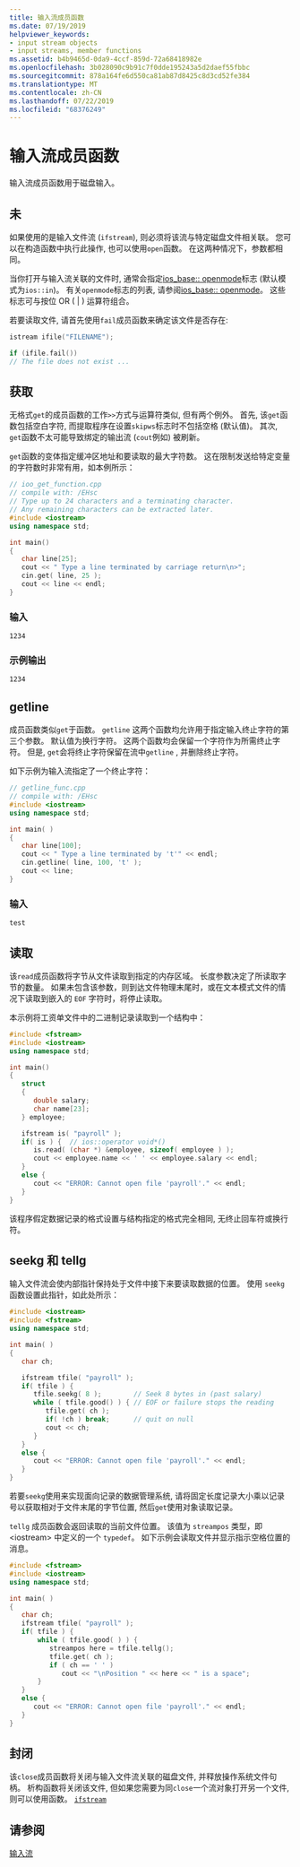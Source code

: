 ```yaml
---
title: 输入流成员函数
ms.date: 07/19/2019
helpviewer_keywords:
- input stream objects
- input streams, member functions
ms.assetid: b4b9465d-0da9-4ccf-859d-72a68418982e
ms.openlocfilehash: 3b028090c9b91c7f0dde195243a5d2daef55fbbc
ms.sourcegitcommit: 878a164fe6d550ca81ab87d8425c8d3cd52fe384
ms.translationtype: MT
ms.contentlocale: zh-CN
ms.lasthandoff: 07/22/2019
ms.locfileid: "68376249"
---
```

# <a name="input-stream-member-functions"></a>输入流成员函数

输入流成员函数用于磁盘输入。

## <a name="vclrftheopenfunctionforinputstreamsanchor11"></a>未

如果使用的是输入文件流 (`ifstream`), 则必须将该流与特定磁盘文件相关联。 您可以在构造函数中执行此操作, 也可以使用`open`函数。 在这两种情况下，参数都相同。

当你打开与输入流关联的文件时, 通常会指定[ios_base:: openmode](../standard-library/ios-base-class.md#openmode)标志 (默认模式为`ios::in`)。 有关`openmode`标志的列表, 请参阅[ios_base:: openmode](../standard-library/ios-base-class.md#openmode)。 这些标志可与按位 OR ( &#124; ) 运算符组合。

若要读取文件, 请首先使用`fail`成员函数来确定该文件是否存在:

```cpp
istream ifile("FILENAME");

if (ifile.fail())
// The file does not exist ...
```

## <a name="vclrfthegetfunctionanchor12"></a>获取

无格式`get`的成员函数的工作`>>`方式与运算符类似, 但有两个例外。 首先, 该`get`函数包括空白字符, 而提取程序在设置`skipws`标志时不包括空格 (默认值)。 其次, `get`函数不太可能导致绑定的输出流 (`cout`例如) 被刷新。

`get`函数的变体指定缓冲区地址和要读取的最大字符数。 这在限制发送给特定变量的字符数时非常有用，如本例所示：

```cpp
// ioo_get_function.cpp
// compile with: /EHsc
// Type up to 24 characters and a terminating character.
// Any remaining characters can be extracted later.
#include <iostream>
using namespace std;

int main()
{
   char line[25];
   cout << " Type a line terminated by carriage return\n>";
   cin.get( line, 25 );
   cout << line << endl;
}
```

### <a name="input"></a>输入

```Input
1234
```

### <a name="sample-output"></a>示例输出

```Output
1234
```

## <a name="vclrfthegetlinefunctionanchor13"></a>getline

成员函数类似`get`于函数。 `getline` 这两个函数均允许用于指定输入终止字符的第三个参数。 默认值为换行字符。 这两个函数均会保留一个字符作为所需终止字符。 但是, `get`会将终止字符保留在流中`getline` , 并删除终止字符。

如下示例为输入流指定了一个终止字符：

```cpp
// getline_func.cpp
// compile with: /EHsc
#include <iostream>
using namespace std;

int main( )
{
   char line[100];
   cout << " Type a line terminated by 't'" << endl;
   cin.getline( line, 100, 't' );
   cout << line;
}
```

### <a name="input"></a>输入

```Input
test
```

## <a name="vclrfthereadfunctionanchor14"></a>读取

该`read`成员函数将字节从文件读取到指定的内存区域。 长度参数决定了所读取字节的数量。 如果未包含该参数，则到达文件物理末尾时，或在文本模式文件的情况下读取到嵌入的 `EOF` 字符时，将停止读取。

本示例将工资单文件中的二进制记录读取到一个结构中：

```cpp
#include <fstream>
#include <iostream>
using namespace std;

int main()
{
   struct
   {
      double salary;
      char name[23];
   } employee;

   ifstream is( "payroll" );
   if( is ) {  // ios::operator void*()
      is.read( (char *) &employee, sizeof( employee ) );
      cout << employee.name << ' ' << employee.salary << endl;
   }
   else {
      cout << "ERROR: Cannot open file 'payroll'." << endl;
   }
}
```

该程序假定数据记录的格式设置与结构指定的格式完全相同, 无终止回车符或换行符。

## <a name="vclrftheseekgandtellgfunctionsanchor7"></a>seekg 和 tellg

输入文件流会使内部指针保持处于文件中接下来要读取数据的位置。 使用 `seekg` 函数设置此指针，如此处所示：

```cpp
#include <iostream>
#include <fstream>
using namespace std;

int main( )
{
   char ch;

   ifstream tfile( "payroll" );
   if( tfile ) {
      tfile.seekg( 8 );        // Seek 8 bytes in (past salary)
      while ( tfile.good() ) { // EOF or failure stops the reading
         tfile.get( ch );
         if( !ch ) break;      // quit on null
         cout << ch;
      }
   }
   else {
      cout << "ERROR: Cannot open file 'payroll'." << endl;
   }
}
```

若要`seekg`使用来实现面向记录的数据管理系统, 请将固定长度记录大小乘以记录号以获取相对于文件末尾的字节位置, 然后`get`使用对象读取记录。

`tellg` 成员函数会返回读取的当前文件位置。 该值为 `streampos` 类型，即 \<iostream> 中定义的一个 `typedef`。 如下示例会读取文件并显示指示空格位置的消息。

```cpp
#include <fstream>
#include <iostream>
using namespace std;

int main( )
{
   char ch;
   ifstream tfile( "payroll" );
   if( tfile ) {
       while ( tfile.good( ) ) {
          streampos here = tfile.tellg();
          tfile.get( ch );
          if ( ch == ' ' )
             cout << "\nPosition " << here << " is a space";
       }
   }
   else {
      cout << "ERROR: Cannot open file 'payroll'." << endl;
   }
}
```

## <a name="vclrftheclosefunctionforinputstreamsanchor15"></a>封闭

该`close`成员函数将关闭与输入文件流关联的磁盘文件, 并释放操作系统文件句柄。 析构函数将关闭该文件, 但如果您需要为同`close`一个流对象打开另一个文件, 则可以使用函数。 [`ifstream`](../standard-library/basic-ifstream-class.md)

## <a name="see-also"></a>请参阅

[输入流](../standard-library/input-streams.md)<br/>

